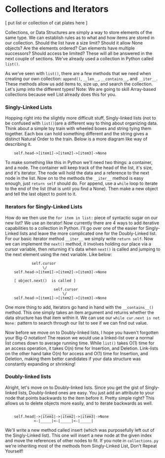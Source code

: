 # Collections and Iterators

[ put list or collection of cat plates here ]

Collections, or Data Structures are simply a way to store elements of the same type.
We can establish rules as to what and how items are stored in our collection.
Should the list have a size limit? Should it allow None objects? Are the elements ordered?
Can elements have multiple successors? Should access be limited? These will all be answered in the next couple of sections.
We've already used a collection in Python called ``list()``.

As we've seen with ``list()``, there are a few methods that we need when creating our own
collection: ``append()``, ``__len__``, ``__contains__``, and ``__iter__``. These methods
allow us add items to, size up, and search the collection. Let's jump into the different
types! Note: We are going to skill Array-based collections because well List already does
this for you.


### Singly-Linked Lists
Hopping right into the slightly more difficult stuff, Singly-linked lists (not to be confused with ``list()``)are a different
way to thing about organizing data. Think about a simple toy train with wheeled boxes
and string tying them together. Each box can hold something different and the string gives
a distinct Natural Order to the train. Below is a more diagram like way of describing it.

```
    self.head->[item1]->[item2]->[item3]->None
```

To make something like this in Python we'll need two things: a container, and a node.
The container will keep track of the head of the list, it's size, and it's iterator. The
node will hold the data and a reference to the next node in the list. Now on to the methods
the ``__iter__`` method is easy enough, just ``return self`` should do. For append, use a
``while`` loop to iterate to the end of the list (that is until you find a None). Then
make a new object and tell the last object to point to it.

### Iterators for Singly-Linked Lists
How do we then use the ``for item in list:`` piece of syntactic sugar on our new list?
We use an iterator! Now currently there are 4 ways to add iterative capabilities to
a collection in Python. I'll go over one of the easier for Singly-Linked lists and
leave the more complicated one for the Doubly-Linked list. For our basic iterator method
``__iter__`` we simply write ``return self``. Now we can implement the ``next()`` method,
it involves holding our place via a cursor variable, then returning it's data when ``next()`` is
called and jumping to the next element using the next variable. Like below:

```
            self.cursor
                 \/
    self.head->[item1]->[item2]->[item3]->None

    [ object.next()  is called ]

                      self.cursor
                          \/
    self.head->[item1]->[item2]->[item3]->None
```

One more thing to add, Iterators go hand in hand with the ``__contains__()`` method. This one
simply takes an item argument and returns whether the data structure has that item within it. We
can use our ``while cur.next is not None:`` pattern to search through our list to see if we can find
out value.

Now before we move on to Doubly-linked lists, I hope you haven't forgotten your Big-O notation!
The reason we would use a linked-list over a normal list comes down to average running time.
While ``list()`` takes O(1) time for an access operation, it takes O(n) time for Insertion,
and Deletion. Link-lists on the other hand take O(n) for access and O(1) time for Insertion,
and Deletion, making them better candidates if your data structure was constantly expanding or
shrinking!

### Doubly-linked lists
Alright, let's move on to Doubly-linked lists. Since you get the gist of Singly-linked lists,
Doubly-linked ones are easy. You just add an attribute to your node that points backwards
to the item before it. Pretty simple right? This allows us to delete objects more easily, and
to iterate backwards as well.

```
                 _____    _____    _____
    self.head|->|item1|->|item2|->|item3|->None
             <-|_____|<-|_____|<-|_____|
```

We'll write a new method called insert (which was purposefully left out of the Singly-Linked list).
This one will insert a new node at the given index and move the references of other nodes to fit.
If you note in ``collections.py`` we're inheriting most of the methods from Singly-Linked List,
Don't Repeat Yourself!
